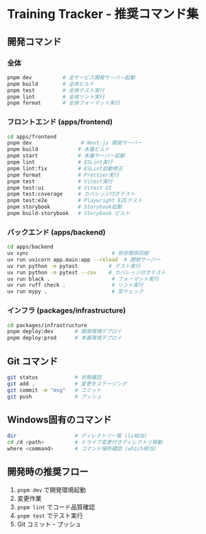# Training Tracker - 推奨コマンド集

## 開発コマンド

### 全体
```bash
pnpm dev          # 全サービス開発サーバー起動
pnpm build        # 全体ビルド
pnpm test         # 全体テスト実行
pnpm lint         # 全体リント実行
pnpm format       # 全体フォーマット実行
```

### フロントエンド (apps/frontend)
```bash
cd apps/frontend
pnpm dev                # Next.js 開発サーバー
pnpm build             # 本番ビルド
pnpm start             # 本番サーバー起動
pnpm lint              # ESLint実行
pnpm lint:fix          # ESLint自動修正
pnpm format            # Prettier実行
pnpm test              # Vitest実行
pnpm test:ui           # Vitest UI
pnpm test:coverage     # カバレッジ付きテスト
pnpm test:e2e          # Playwright E2Eテスト
pnpm storybook         # Storybook起動
pnpm build-storybook   # Storybook ビルド
```

### バックエンド (apps/backend)
```bash
cd apps/backend
uv sync                           # 依存関係同期
uv run uvicorn app.main:app --reload  # 開発サーバー
uv run python -m pytest          # テスト実行
uv run python -m pytest --cov    # カバレッジ付きテスト
uv run black .                    # フォーマット実行
uv run ruff check .               # リント実行
uv run mypy .                     # 型チェック
```

### インフラ (packages/infrastructure)
```bash
cd packages/infrastructure
pnpm deploy:dev       # 開発環境デプロイ
pnpm deploy:prod      # 本番環境デプロイ
```

## Git コマンド
```bash
git status            # 状態確認
git add .             # 変更をステージング
git commit -m "msg"   # コミット
git push              # プッシュ
```

## Windows固有のコマンド
```bash
dir                   # ディレクトリ一覧 (ls相当)
cd /d <path>          # ドライブ変更付きディレクトリ移動
where <command>       # コマンド場所確認 (which相当)
```

## 開発時の推奨フロー
1. `pnpm dev` で開発環境起動
2. 変更作業
3. `pnpm lint` でコード品質確認
4. `pnpm test` でテスト実行
5. Git コミット・プッシュ